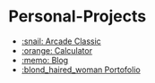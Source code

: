 # Personal-Projects
<ul>
  <li>
    <a href="https://github.com/Carla021/Personal-Projects/tree/main/Arcade%20Classic">
      :snail: Arcade Classic
    </a>
  </li>
  <li>
    <a href="https://github.com/Carla021/Personal-Projects/tree/main/Calculator-JS-CSS-HTML">
      :orange: Calculator
    </a>
  </li>
  <li>
    <a href="https://github.com/Carla021/Personal-Projects/tree/main/Mini%20Blog%20Project">
      :memo: Blog
    </a>
  </li>
  <li>
    <a href="https://github.com/Carla021/Personal-Projects/tree/main/Portofolio">
      :blond_haired_woman Portofolio
    </a>
  </li>
</ul>
